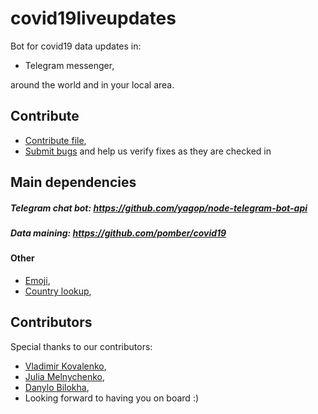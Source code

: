 # covid19liveupdates
Bot for covid19 data updates in:

- Telegram messenger,

around the world and in your local area. 

## Contribute
- <a href='https://github.com/danbilokha/covid19liveupdates/tree/master/CONTRIBUTING.md'>Contribute file</a>,
- <a href='https://github.com/danbilokha/covid19liveupdates/issues'>Submit bugs</a> and help us verify fixes as they are checked in

## Main dependencies 
##### Telegram chat bot: https://github.com/yagop/node-telegram-bot-api
##### Data maining: https://github.com/pomber/covid19 

#### Other
- <a href="https://github.com/meeDamian/country-emoji">Emoji</a>,
- <a href="https://github.com/richorama/country-code-lookup">Country lookup</a>,

## Contributors
Special thanks to our contributors:
- <a href='https://github.com/Proladge'>Vladimir Kovalenko</a>,
- <a href='https://github.com/jmelnich'>Julia Melnychenko</a>,
- <a href='https://github.com/danbilokha'>Danylo Bilokha</a>,
- Looking forward to having you on board :)
